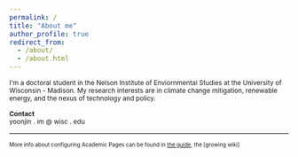 ```yaml
---
permalink: /
title: "About me"
author_profile: true
redirect_from: 
  - /about/
  - /about.html
---
```



  
<sub>I'm a  doctoral student in the Nelson Institute of Enviornmental Studies at the University of Wisconsin - Madison. My research interests are in climate change mitigation, renewable energy, and the nexus of technology and policy. </sub>






<sub>**Contact**</sub>  
<sub>yoonjin . im @ wisc . edu</sub>


------
<sub><sup>More info about configuring Academic Pages can be found in [the guide](https://academicpages.github.io/markdown/), the [growing wiki] </sup></sub>
